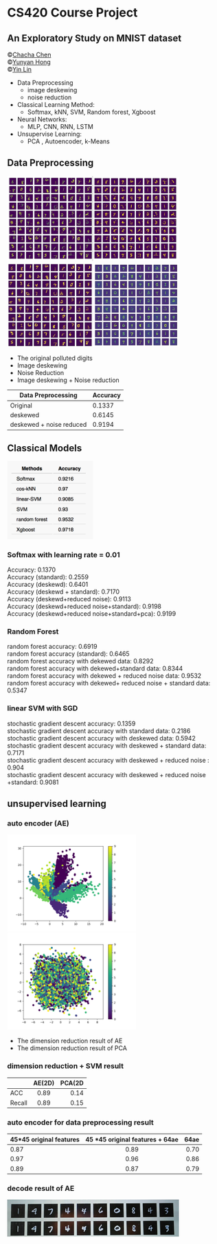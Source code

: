 # CS420 Course Project

## An Exploratory Study on MNIST dataset



©[Chacha Chen](baidu.com)  
©[Yunyan Hong](https://github.com/hongyunyan)   
©[Yin Lin](https://github.com/niceIrene)

- Data Preprocessing
	- image deskewing 
	- noise reduction
- Classical Learning Method:
 	 - Softmax, kNN, SVM, Random forest, Xgboost
- Neural Networks:
	-  MLP, CNN, RNN, LSTM
- Unsupervise Learning:
	-  PCA , Autoencoder, k-Means


## Data Preprocessing


<img src="./figures/originalimage.png" alt="drawing" width="200px"/><img src="./figures/deskewimage.png" alt="drawing" width="200px"/>
<img src="./figures/rednim.png" alt="drawing" width="200px"/><img src="./figures/noisereduction.png" alt="drawing" width="200px"/>

- The original polluted digits  
- Image deskewing 
- Noise Reduction
- Image deskewing + Noise reduction  

Data Preprocessing  | Accuracy
------------- | -------------
Original  | 0.1337
deskewed  | 0.6145
deskewed + noise reduced  | 0.9194

## Classical Models

<img src="./figures/final.png" alt="drawing" width="200px"/>

### Softmax with learning rate = 0.01
Accuracy: 0.1370  
Accuracy (standard): 0.2559  
Accuracy (deskewd): 0.6401  
Accuracy (deskewd + standard): 0.7170  
Accuracy (deskewd+reduced noise): 0.9113  
Accuracy (deskewd+reduced noise+standard): 0.9198  
Accuracy (deskewd+reduced noise+standard+pca): 0.9199

### Random Forest
random forest accuracy:  0.6919  
random forest accuracy (standard):  0.6465  
random forest accuracy with dekewed data:  0.8292  
random forest accuracy with dekewed+standard data:  0.8344  
random forest accuracy with dekewed + reduced noise data:  0.9532  
random forest accuracy with dekewed+ reduced noise + standard data:  0.5347

### linear SVM with SGD
stochastic gradient descent accuracy:  0.1359   
stochastic gradient descent accuracy with standard data:  0.2186   
stochastic gradient descent accuracy with deskewed data:  0.5942   
stochastic gradient descent accuracy with deskewed + standard data:  0.7171   
stochastic gradient descent accuracy with deskewed + reduced noise :  0.904   
stochastic gradient descent accuracy with deskewed + reduced noise +standard:  0.9081




<!--##  softmax
### learning rate = 10
Accuracy: 0.1497  
Accuracy (deskewd): 0.6219  
Accuracy (deskewd+reduced noise): 0.8995

### learning rate = 1
Accuracy: 0.1262  
Accuracy (deskewd): 0.6452  
Accuracy (deskewd+reduced noise): 0.9118

### learning rate = 0.5
- Accuracy: 0.1337
- Accuracy (deskewd): 0.6145
- Accuracy (deskewd+reduced noise): 0.9194

### learning rate = 0.1
Accuracy: 0.1398  
Accuracy (deskewd): 0.6179  
Accuracy (deskewd+reduced noise): 0.9216

### learning rate = 0.01
Accuracy: 0.1370  
Accuracy (deskewd): 0.6401  
Accuracy (deskewd+reduced noise): 0.9113

### learning rate = 0.001
Accuracy: 0.1333  
Accuracy (standard): 0.2736  
Accuracy (deskewd): 0.5876  
Accuracy (deskewd + standard): 0.7233  
Accuracy (deskewd+reduced noise): 0.8820  
Accuracy (deskewd+reduced noise+standard): 0.9080

### learning rate = 0.01
Accuracy: 0.1370  
Accuracy (standard): 0.2559  
Accuracy (deskewd): 0.6401  
Accuracy (deskewd + standard): 0.7170  
Accuracy (deskewd+reduced noise): 0.9113  
Accuracy (deskewd+reduced noise+standard): 0.9198  
Accuracy (deskewd+reduced noise+standard+pca): 0.9199

### learning rate = 0.1
Accuracy: 0.1398  
Accuracy (standard): 0.1993  
Accuracy (deskewd): 0.6179  
Accuracy (deskewd + standard): 0.6500  
Accuracy (deskewd+reduced noise): 0.9216  
Accuracy (deskewd+reduced noise+standard): 0.9107  
Accuracy (deskewd+reduced noise+standard+pca): 0.9191

##  random-forest
random forest accuracy:  0.6919  
random forest accuracy (standard):  0.6465  
random forest accuracy with dekewed data:  0.8292  
random forest accuracy with dekewed+standard data:  0.8344  
random forest accuracy with dekewed + reduced noise data:  0.9532  
random forest accuracy with dekewed+ reduced noise + standard data:  0.5347


##  linear-svm with SGD
 
stochastic gradient descent accuracy:  0.1359   
stochastic gradient descent accuracy with standard data:  0.2186   
stochastic gradient descent accuracy with deskewed data:  0.5942   
stochastic gradient descent accuracy with deskewed + standard data:  0.7171   
stochastic gradient descent accuracy with deskewed + reduced noise :  0.904   
stochastic gradient descent accuracy with deskewed + reduced noise +standard:  0.9081

##  linear-svm 




## cos_knn





<!--
one epoch = one forward pass and one backward pass of all the training examples

batch size = the number of training examples in one forward/backward pass. The higher the batch size, the more memory space you'll need.

number of iterations = number of passes, each pass using [batch size] 

number of examples. To be clear, one pass = one forward pass + one backward pass (we do not count the forward pass and backward pass as two different passes).


Example: if you have 1000 training examples, and your batch size is 500, then it will take 2 iterations to complete 1 epoch.-->

## unsupervised learning
### auto encoder (AE)
<img src="./figures/20-sparse.png" alt="drawing" width="300px"/><img src="./figures/PCA.png" alt="drawing" width="300px"/>
- The dimension reduction result of AE  
- The dimension reduction result of PCA

### dimension reduction + SVM result
|      | AE(2D) | PCA(2D |
| :--- | :----: | ----:  |
| ACC  | 0.89   | 0.14   |
|Recall| 0.89   | 0.15   |
 
### auto encoder for data preprocessing result
| 45*45 original features | 45 *45 original features + 64ae| 64ae  |  
| ------------- |:-------------:| -----:|
| 0.87         |0.89           | 0.70  |
| 0.97        | 0.96          |   0.86|
| 0.89       | 0.87          |  0.79 |

### decode result of AE
<img src="./figures/conv.png" alt="drawing" width="400px"/>


